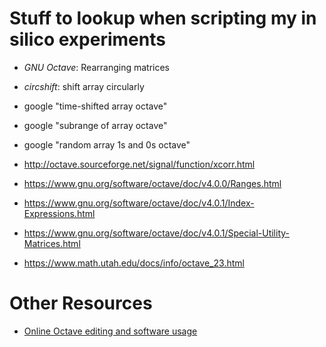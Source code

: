 #	Stuff to lookup when scripting my in silico experiments

-	*GNU Octave*: Rearranging matrices
-	*circshift*: shift array circularly
-	google "time-shifted array octave"
-	google "subrange of array octave"
-	google "random array 1s and 0s octave"

- http://octave.sourceforge.net/signal/function/xcorr.html
- https://www.gnu.org/software/octave/doc/v4.0.0/Ranges.html
- https://www.gnu.org/software/octave/doc/v4.0.1/Index-Expressions.html
- https://www.gnu.org/software/octave/doc/v4.0.1/Special-Utility-Matrices.html
- https://www.math.utah.edu/docs/info/octave_23.html











#	Other Resources

-	[Online Octave editing and software usage](http://octave-online.net/)




